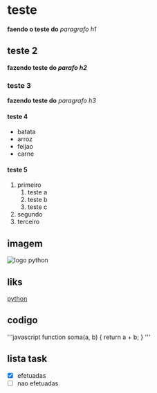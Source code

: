 # teste

__faendo o teste do__ _paragrafo h1_

## teste 2

__fazendo teste do *parafo h2*__

### teste 3

**fazendo teste do** *paragrafo h3*

#### teste 4

* batata
* arroz
* feijao
* carne 

#### teste 5

1. primeiro
    1. teste a
    2. teste b
    3. teste c
2. segundo
3. terceiro


## imagem
![logo python](https://upload.wikimedia.org/wikipedia/commons/thumb/c/c3/Python-logo-notext.svg/935px-Python-logo-notext.svg.png)

## liks 
[python](https://upload.wikimedia.org/wikipedia/commons/thumb/c/c3/Python-logo-notext.svg/935px-Python-logo-notext.svg.png)

## codigo 

'''javascript
function soma(a, b) {
    return a + b;
}
'''

## lista task
-[x] efetuadas
-[ ] nao efetuadas 
